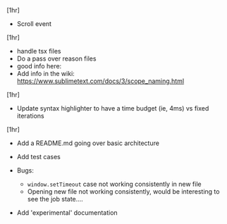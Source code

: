 
[1hr]
- Scroll event


[1hr]
- handle tsx files
- Do a pass over reason files
- good info here:
- Add info in the wiki:
    https://www.sublimetext.com/docs/3/scope_naming.html

[1hr]
- Update syntax highlighter to have a time budget (ie, 4ms) vs fixed iterations

[1hr]
- Add a README.md going over basic architecture
- Add test cases

- Bugs:
    - `window.setTimeout` case not working consistently in new file
    - Opening new file not working consistently, would be interesting to see the job state....

- Add 'experimental' documentation
